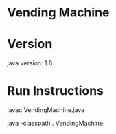 # Vending Machine

# Version
java version: 1.8

# Run Instructions
javac VendingMachine.java

java -classpath . VendingMachine
